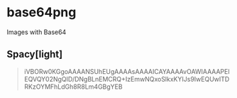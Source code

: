 # base64png
Images with Base64
## Spacy[light] 
> iVBORw0KGgoAAAANSUhEUgAAAAsAAAAICAYAAAAvOAWIAAAAPElEQVQY02NgQID/DNgBLnEMCRQ+IzEmwNQxoSlkxKYIJs9IwEQUwITDRKzOYMFhLdGh8R8Lm4GBgYEB
